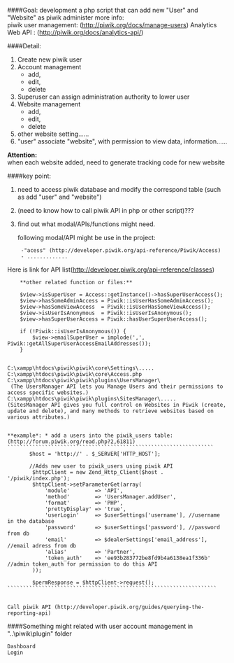 
####Goal: development a php script that can add new "User" and "Website" as piwik administer
more info:  
	piwik user management: (http://piwik.org/docs/manage-users) 
	Analytics Web API :    (http://piwik.org/docs/analytics-api/)  

####Detail:
1. Create new piwik user
2. Account management
	- add,
	- edit,
	- delete
3. Superuser can assign administration authority to lower user
4. Website management
	- add,
	- edit,
	- delete
5.	other website setting......
6. "user" associate "website", with permission to view data, information......

**Attention:**  
when each website added, need to generate tracking code for new website


####key point:
1. need to access piwik database and modify the correspond table (such as add "user" and "website")  
2. (need to know how to call piwik API in php or other script)???
3. find out what modal/APIs/functions might need.   

	following modal/API might be use in the project:

		-"acess" (http://developer.piwik.org/api-reference/Piwik/Access)
		- .............
Here is link for API list(http://developer.piwik.org/api-reference/classes)
		
		**other related function or files:**
		
        $view->isSuperUser = Access::getInstance()->hasSuperUserAccess();
        $view->hasSomeAdminAccess = Piwik::isUserHasSomeAdminAccess();
        $view->hasSomeViewAccess  = Piwik::isUserHasSomeViewAccess();
        $view->isUserIsAnonymous  = Piwik::isUserIsAnonymous();
        $view->hasSuperUserAccess = Piwik::hasUserSuperUserAccess();
		
		if (!Piwik::isUserIsAnonymous()) {
            $view->emailSuperUser = implode(',', Piwik::getAllSuperUserAccessEmailAddresses());
        }
		
		
	C:\xampp\htdocs\piwik\piwik\core\Settings\.....  
	C:\xampp\htdocs\piwik\piwik\core\Access.php  
	C:\xampp\htdocs\piwik\piwik\plugins\UsersManager\  
	 (The UsersManager API lets you Manage Users and their permissions to access specific websites.)  
	C:\xampp\htdocs\piwik\piwik\plugins\SitesManager\.....  
	(SitesManager API gives you full control on Websites in Piwik (create, update and delete), and many methods to retrieve websites based on various attributes.)
	
	
	**example*: * add a users into the piwik_users table: (http://forum.piwik.org/read.php?2,61811)
	``````````````````````````````````````````````````````````````````
           $host = 'http://' . $_SERVER['HTTP_HOST'];

           //Adds new user to piwik_users using piwik API
            $httpClient = new Zend_Http_Client($host . '/piwik/index.php');
            $httpClient->setParameterGet(array(
                'module'        => 'API',
                'method'        => 'UsersManager.addUser',
                'format'        => 'PHP',
                'prettyDisplay' => 'true',
                'userLogin'     => $userSettings['username'], //username in the database
                'password'      => $userSettings['password'], //password from db
                'email'         => $dealerSettings['email_address'], //email adress from db
                'alias'         => 'Partner',
                'token_auth'    => 'ee93b283772be8fd9b4a6138ea1f336b' //admin token_auth for permission to do this API
            ));

            $permResponse = $httpClient->request();	
	```````````````````````````````````````````````````````````````````
	

	Call piwik API (http://developer.piwik.org/guides/querying-the-reporting-api)  

####Something might related with user account management in "..\piwik\plugin" folder

	Dashboard 
	Login 



